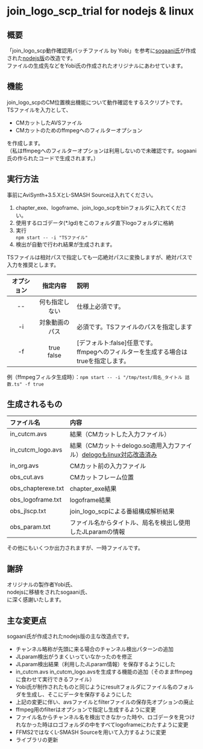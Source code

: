 # join_logo_scp_trial for nodejs & linux
## 概要
「join_logo_scp動作確認用バッチファイル  by Yobi」を参考に[sogaani氏][1]が作成された[nodejs版][2]の改造です。  
ファイルの生成先などをYobi氏の作成されたオリジナルにあわせています。 

[1]:https://github.com/sogaani
[2]:https://github.com/sogaani/JoinLogoScp/tree/master/join_logo_scp_trial

## 機能
join_logo_scpのCM位置検出機能について動作確認をするスクリプトです。  
TSファイルを入力として、

* CMカットしたAVSファイル  
* CMカットのためのffmpegへのフィルターオプション

を作成します。  
（私はffmpegへのフィルターオプションは利用しないので未確認です。sogaani氏の作られたコードで生成されます。）

## 実行方法
事前にAviSynth+3.5.XとL-SMASH Sourceは入れてください。
1. chapter_exe、logoframe、join_logo_scpをbinフォルダに入れてください。
1. 使用するロゴデータ(*.lgd)をこのフォルダ直下logoフォルダに格納  
1. 実行  
  `npm start -- -i "TSファイル"`
1. 検出が自動で行われ結果が生成されます。  

TSファイルは相対パスで指定しても一応絶対パスに変換しますが、絶対パスで入力を推奨とします。

| オプション| 指定内容 |説明 |
|:---:|:---:|:---|
|--|何も指定しない|仕様上必須です。|
|-i|対象動画のパス|必須です。TSファイルのパスを指定します|
|-f|true<br>false|\[デフォルト:false\]任意です。<br>ffmpegへのフィルターを生成する場合はtrueを指定します。|

例（ffmpegフィルタ生成時）：`npm start -- -i "/tmp/test/局名_タイトル 話数.ts" -f true`

## 生成されるもの
| ファイル名| 内容 |
|:---|:---|
|in_cutcm.avs|結果（CMカットした入力ファイル）|
|in_cutcm_logo.avs|結果（CMカット＋delogo.so適用入力ファイル）[delogoもlinux対応改造済み][3]|
|in_org.avs|CMカット前の入力ファイル|
|obs_cut.avs|CMカットフレーム位置|
|obs_chapterexe.txt|chapter_exe結果|
|obs_logoframe.txt|logoframe結果|
|obs_jlscp.txt|join_logo_scpによる番組構成解析結果|
|obs_param.txt|ファイル名からタイトル、局名を検出し使用したJLparamの情報|

その他にもいくつか出力されますが、一時ファイルです。

[3]:https://github.com/tobitti0/delogo-AviSynthPlus-Linux

## 謝辞
オリジナルの製作者Yobi氏、  
nodejsに移植をされたsogaani氏、  
に深く感謝いたします。

## 主な変更点
sogaani氏が作成されたnodejs版の主な改造点です。
* チャンネル略称が先頭に来る場合のチャンネル検出パターンの追加
* JLparam検出がうまくいっていなかったのを修正
* JLparam検出結果（利用したJLparam情報）を保存するようにした
* in_cutcm.avs in_cutcm_logo.avsを生成する機能の追加（そのままffmpegに食わせて実行できるファイル）
* Yobi氏が制作されたものと同じようにresultフォルダにファイル名のフォルダを生成し、そこにデータを保存するようにした
* 上記の変更に伴い、avsファイルとfilterファイルの保存先オプションの廃止
* ffmpeg用のfilterはオプションで指定し生成するように変更
* ファイル名からチャンネル名を検出できなかった時や、ロゴデータを見つけれなかった時はロゴフォルダの中をすべてlogoframeにわたすように変更
* FFMS2ではなくL-SMASH Sourceを用いて入力するように変更
* ライブラリの更新
